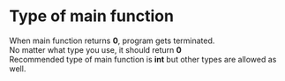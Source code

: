 # Type of main function

When main function returns **0**, program gets terminated.   
No matter what type you use, it should return **0**   
Recommended type of main function is **int** but other types are allowed as well.   
   

